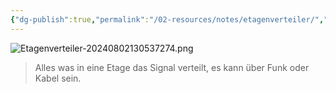 ```yaml
---
{"dg-publish":true,"permalink":"/02-resources/notes/etagenverteiler/","tags":["netzwerk/kabel","GFN/LF03"]}
---
```


![Etagenverteiler-20240802130537274.png](/img/user/02%20-%20RESOURCES/Files/IMG/Etagenverteiler-20240802130537274.png)
>Alles was in eine Etage das Signal verteilt, es kann über Funk oder Kabel sein.
